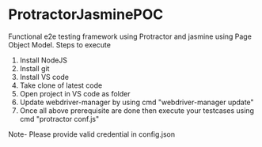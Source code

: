 # ProtractorJasminePOC
Functional e2e testing framework using Protractor and jasmine using Page Object Model. 
Steps to execute 
1. Install NodeJS
2. Install git 
3. Install VS code
4. Take clone of latest code
5. Open project in VS code as folder
6. Update webdriver-manager by using cmd "webdriver-manager update"
7. Once all above prerequisite  are done then execute your testcases using cmd "protractor conf.js"

Note- Please provide valid credential in config.json
